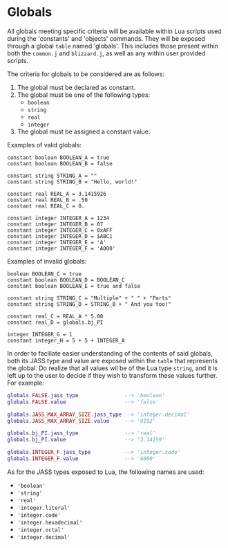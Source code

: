 # Globals

All globals meeting specific criteria will be available within Lua scripts
used during the 'constants' and 'objects' commands. They will be exposed
through a global `table` named 'globals'. This includes those present within
both the `common.j` and `blizzard.j`, as well as any within user provided
scripts.

The criteria for globals to be considered are as follows:

1. The global must be declared as constant.
2. The global must be one of the following types:
    - `boolean`
    - `string`
    - `real`
    - `integer`
3. The global must be assigned a constant value.

Examples of valid globals:

``` jass
constant boolean BOOLEAN_A = true
constant boolean BOOLEAN_B = false

constant string STRING_A = ""
constant string STRING_B = "Hello, world!"

constant real REAL_A = 3.1415926
constant real REAL_B = .50
constant real REAL_C = 0.

constant integer INTEGER_A = 1234
constant integer INTEGER_B = 07
constant integer INTEGER_C = 0xAFF
constant integer INTEGER_D = $ABC1
constant integer INTEGER_E = 'A'
constant integer INTEGER_F = 'A000'
```

Examples of invalid globals:

``` jass
boolean BOOLEAN_C = true
constant boolean BOOLEAN_D = BOOLEAN_C
constant boolean BOOLEAN_E = true and false

constant string STRING_C = "Multiple" + " " + "Parts"
constant string STRING_D = STRING_B + " And you too!"

constant real_C = REAL_A * 5.00
constant real_D = globals.bj_PI

integer INTEGER_G = 1
constant integer_H = 5 + 5 + INTEGER_A
```

In order to faciliate easier understanding of the contents of said globals,
both its JASS type and value are exposed within the `table` that represents
the global. Do realize that all values wil be of the Lua type `string`, and it
is left up to the user to decide if they wish to transform these values
further. For example:

``` lua
globals.FALSE.jass_type               --> 'boolean'
globals.FALSE.value                   --> 'false'

globals.JASS_MAX_ARRAY_SIZE.jass_type --> 'integer.decimal'
globals.JASS_MAX_ARRAY_SIZE.value     --> '8192'

globals.bj_PI.jass_type               --> 'real'
globals.bj_PI.value                   --> '3.14159'

globals.INTEGER_F.jass_type           --> 'integer.code'
globals.INTEGER_F.value               --> 'A000'
```

As for the JASS types exposed to Lua, the following names are used:

- `'boolean'`
- `'string'`
- `'real'`
- `'integer.literal'`
- `'integer.code'`
- `'integer.hexadecimal'`
- `'integer.octal'`
- `'integer.decimal'`
